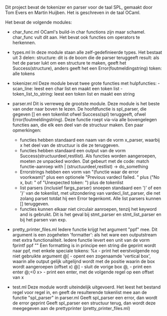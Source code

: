 Dit project bevat de tokenizer en parser voor de taal SPL, gemaakt door Tom Evers en Martin Huijben.
Het is geschreven in de taal OCaml.

Het bevat de volgende modules:
 - char_func.ml
 	OCaml's build-in char functions zijn maar schamel. char_func vult dit aan. 
 	Het bevat ook functies om operators te herkennen.
 - types.ml
 	In deze module staan alle zelf-gedefinieerde types. Het bestaat uit 3 delen:
 	structure: dit is de boom die de parser teruggeeft
 	result: als het de parser lukt om een structure te maken, geeft het Success(structure), anders geeft het een Error(foutmeldingstring)
	token: alle tokens
 - tokenizer.ml
	Deze module bevat twee grote functies met hulpfuncties:
	-scan_line: leest een char list en maakt een token list
	-token_list_to_string: leest een token list en maakt een string
 - parser.ml
	Dit is verreweg de grootste module. Deze module is het beste van onder naar boven te lezen. De hoofdfunctie is spl_parser, die gegeven [] en een tokenlist ofwel Success(spl) teruggeeft, ofwel Error(foutmeldingstring). Deze functie roept via-via alle bovengelegen functies aan, die elk een deel van de structuur maken.
	Een paar opmerkingen:
	 - functies hebben standaard een naam van de vorm x_parser, waarbij x het deel van de structuur is die ze teruggeven.
	 - functies hebben standaard een output van de vorm Success(structuurdeel,restlist). Als functies worden aangeroepen, moeten ze unpacked worden. Dat gebeurt met de code:
		match functie-aanroep with
		| (structuurdeel,restlist) -> do_something
	 - Errorstrings hebben een vorm van "(functie waar de error voorkwam)" plus een optionele "Previous vardecl failed. " plus ("No x, but: " of "Unexpected token: ") plus de tokenlist
	 - list parsers (inclusief fargs_parser) snoepen standaard een ')' of een '}' van de tokenlist, met uitzondering van vardecl_list_parser, die net zolang parset totdat hij een Error tegenkomt. Alle list parsers kunnen [] teruggeven.
	 - functies kunnen elkaar niet circulair aanroepen, tenzij het keyword and is gebruikt. Dit is het geval bij stmt_parser en stmt_list_parser en bij het parsen van exp.
	 
	
	
	
 - pretty_printer_files.ml
	Iedere functie krijgt het argument "ppf"  mee. Dit argument is een zogeheten 'formatter': als het ware een outputstream met extra functionaliteit.
	Iedere functie levert een unit van de vorm 
		fprintf ppf "<formatting>" <arguments>
	Een formatting is in principe een string die geprint wordt naar ppf, met enkele speciale tokens:
		%x			-	print het eerstvolgende nog niet gebruikte argument
		@[<v x>		-	opent een zogenaamde 'vertical box', waarin alle output gelijk uitgelijnd wordt met de positie waarin de box wordt aangeroepen (offset x)
		@]			-	sluit de vorige box
		@,			-	print een enter
		@;<0 x>		-	print een enter, met de volgende regel op een offset van x
	
 - test.ml
	Deze module wordt uiteindelijk uitgevoerd.
	Het leest het bestand regel voor regel in, en geeft de resulterende tokenlist mee aan de functie "spl_parser" in parser.ml
	Geeft spl_parser een error, dan wordt de error geprint
	Geeft spl_parser een structuur terug, dan wordt deze meegegeven aan de prettyprinter (pretty_printer_files.ml)
